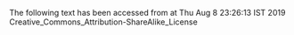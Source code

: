 The following text has been accessed from at Thu Aug 8 23:26:13 IST 2019
Creative_Commons_Attribution-ShareAlike_License
